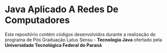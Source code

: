 # Java Aplicado A Redes De Computadores
Este repositório contém códigos desenvolvidos durante a realização do programa de Pós Graduação Latus Sensu - **Tecnologia Java** ofertado pela **Universidade Tecnológica Federal do Paraná**